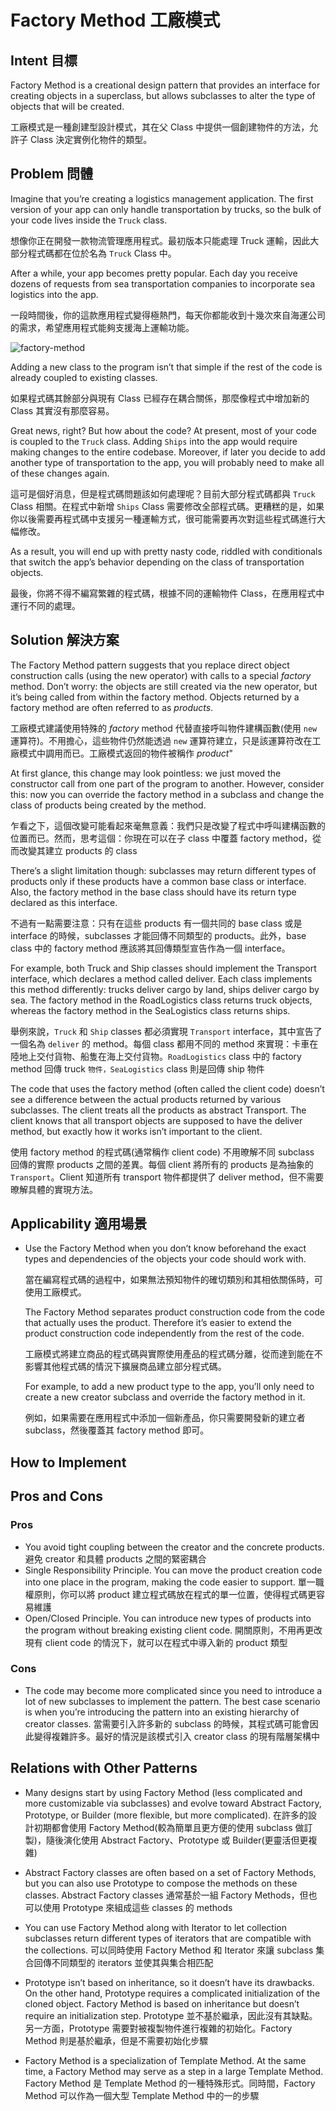 # Factory Method 工廠模式

## Intent 目標

Factory Method is a creational design pattern that provides an interface for creating objects in a superclass, but allows subclasses to alter the type of objects that will be created.

工廠模式是一種創建型設計模式，其在父 Class 中提供一個創建物件的方法，允許子 Class 決定實例化物件的類型。

## Problem 問體

Imagine that you’re creating a logistics management application. The first version of your app can only handle transportation by trucks, so the bulk of your code lives inside the `Truck` class.

想像你正在開發一款物流管理應用程式。最初版本只能處理 Truck 運輸，因此大部分程式碼都在位於名為 `Truck` Class 中。

After a while, your app becomes pretty popular. Each day you receive dozens of requests from sea transportation companies to incorporate sea logistics into the app.

一段時間後，你的這款應用程式變得極熱門，每天你都能收到十幾次來自海運公司的需求，希望應用程式能夠支援海上運輸功能。

![factory-method](https://refactoring.guru/images/patterns/diagrams/factory-method/problem1-en.png)

Adding a new class to the program isn’t that simple if the rest of the code is already coupled to existing classes.

如果程式碼其餘部分與現有 Class 已經存在耦合關係，那麼像程式中增加新的 Class 其實沒有那麼容易。

Great news, right? But how about the code? At present, most of your code is coupled to the `Truck` class. Adding `Ships` into the app would require making changes to the entire codebase. Moreover, if later you decide to add another type of transportation to the app, you will probably need to make all of these changes again.

這可是個好消息，但是程式碼問題該如何處理呢？目前大部分程式碼都與 `Truck` Class 相關。在程式中新增 `Ships` Class 需要修改全部程式碼。更糟糕的是，如果你以後需要再程式碼中支援另一種運輸方式，很可能需要再次對這些程式碼進行大幅修改。

As a result, you will end up with pretty nasty code, riddled with conditionals that switch the app’s behavior depending on the class of transportation objects.

最後，你將不得不編寫繁雜的程式碼，根據不同的運輸物件 Class，在應用程式中運行不同的處理。

## Solution 解決方案

The Factory Method pattern suggests that you replace direct object construction calls (using the new operator) with calls to a special _factory_ method. Don’t worry: the objects are still created via the new operator, but it’s being called from within the factory method. Objects returned by a factory method are often referred to as _products_.

工廠模式建議使用特殊的 _factory_ method 代替直接呼叫物件建構函數(使用 `new` 運算符)。不用擔心，這些物件仍然能透過 `new` 運算符建立，只是該運算符改在工廠模式中調用而已。工廠模式返回的物件被稱作 _product_"

At first glance, this change may look pointless: we just moved the constructor call from one part of the program to another. However, consider this: now you can override the factory method in a subclass and change the class of products being created by the method.

乍看之下，這個改變可能看起來毫無意義：我們只是改變了程式中呼叫建構函數的位置而已。然而，思考這個：你現在可以在子 class 中覆蓋 factory method，從而改變其建立 products 的 class

There’s a slight limitation though: subclasses may return different types of products only if these products have a common base class or interface. Also, the factory method in the base class should have its return type declared as this interface.

不過有一點需要注意：只有在這些 products 有一個共同的 base class 或是 interface 的時候，subclasses 才能回傳不同類型的 products。此外，base class 中的 factory method 應該將其回傳類型宣告作為一個 interface。

For example, both Truck and Ship classes should implement the Transport interface, which declares a method called deliver. Each class implements this method differently: trucks deliver cargo by land, ships deliver cargo by sea. The factory method in the RoadLogistics class returns truck objects, whereas the factory method in the SeaLogistics class returns ships.

舉例來說，`Truck` 和 `Ship` classes 都必須實現 `Transport` interface，其中宣告了一個名為 `deliver` 的 method。每個 class 都用不同的 method 來實現：卡車在陸地上交付貨物、船隻在海上交付貨物。`RoadLogistics` class 中的 factory method 回傳 truck `物件，SeaLogistics` class 則是回傳 ship 物件

The code that uses the factory method (often called the client code) doesn’t see a difference between the actual products returned by various subclasses. The client treats all the products as abstract Transport. The client knows that all transport objects are supposed to have the deliver method, but exactly how it works isn’t important to the client.

使用 factory method 的程式碼(通常稱作 client code) 不用暸解不同 subclass 回傳的實際 products 之間的差異。每個 client 將所有的 products 是為抽象的 `Transport`。Client 知道所有 transport 物件都提供了 deliver method，但不需要暸解具體的實現方法。

## Applicability 適用場景

- Use the Factory Method when you don’t know beforehand the exact types and dependencies of the objects your code should work with.

  當在編寫程式碼的過程中，如果無法預知物件的確切類別和其相依關係時，可使用工廠模式。

  The Factory Method separates product construction code from the code that actually uses the product. Therefore it’s easier to extend the product construction code independently from the rest of the code.

  工廠模式將建立商品的程式碼與實際使用產品的程式碼分離，從而達到能在不影響其他程式碼的情況下擴展商品建立部分程式碼。

  For example, to add a new product type to the app, you’ll only need to create a new creator subclass and override the factory method in it.

  例如，如果需要在應用程式中添加一個新產品，你只需要開發新的建立者 subclass，然後覆蓋其 factory method 即可。

## How to Implement

## Pros and Cons

### Pros

- You avoid tight coupling between the creator and the concrete products.
  避免 creator 和具體 products 之間的緊密耦合
- Single Responsibility Principle. You can move the product creation code into one place in the program, making the code easier to support.
  單一職權原則，你可以將 product 建立程式碼放在程式的單一位置，使得程式碼更容易維護
- Open/Closed Principle. You can introduce new types of products into the program without breaking existing client code.
  開關原則，不用再更改現有 client code 的情況下，就可以在程式中導入新的 product 類型

### Cons

- The code may become more complicated since you need to introduce a lot of new subclasses to implement the pattern. The best case scenario is when you’re introducing the pattern into an existing hierarchy of creator classes.
  當需要引入許多新的 subclass 的時候，其程式碼可能會因此變得複雜許多。最好的情況是該模式引入 creator class 的現有階層架構中

## Relations with Other Patterns

- Many designs start by using Factory Method (less complicated and more customizable via subclasses) and evolve toward Abstract Factory, Prototype, or Builder (more flexible, but more complicated).
  在許多的設計初期都會使用 Factory Method(較為簡單且更方便的使用 subclass 做訂製)，隨後演化使用 Abstract Factory、Prototype 或 Builder(更靈活但更複雜)

- Abstract Factory classes are often based on a set of Factory Methods, but you can also use Prototype to compose the methods on these classes.
  Abstract Factory classes 通常基於一組 Factory Methods，但也可以使用 Prototype 來組成這些 classes 的 methods

- You can use Factory Method along with Iterator to let collection subclasses return different types of iterators that are compatible with the collections.
  可以同時使用 Factory Method 和 Iterator 來讓 subclass 集合回傳不同類型的 iterators 並使其與集合相匹配

- Prototype isn’t based on inheritance, so it doesn’t have its drawbacks. On the other hand, Prototype requires a complicated initialization of the cloned object. Factory Method is based on inheritance but doesn’t require an initialization step.
  Prototype 並不基於繼承，因此沒有其缺點。另一方面，Prototype 需要對被複製物件進行複雜的初始化。Factory Method 則是基於繼承，但是不需要初始化步驟

- Factory Method is a specialization of Template Method. At the same time, a Factory Method may serve as a step in a large Template Method.
  Factory Method 是 Template Method 的一種特殊形式。同時間，Factory Method 可以作為一個大型 Template Method 中的一的步驟
